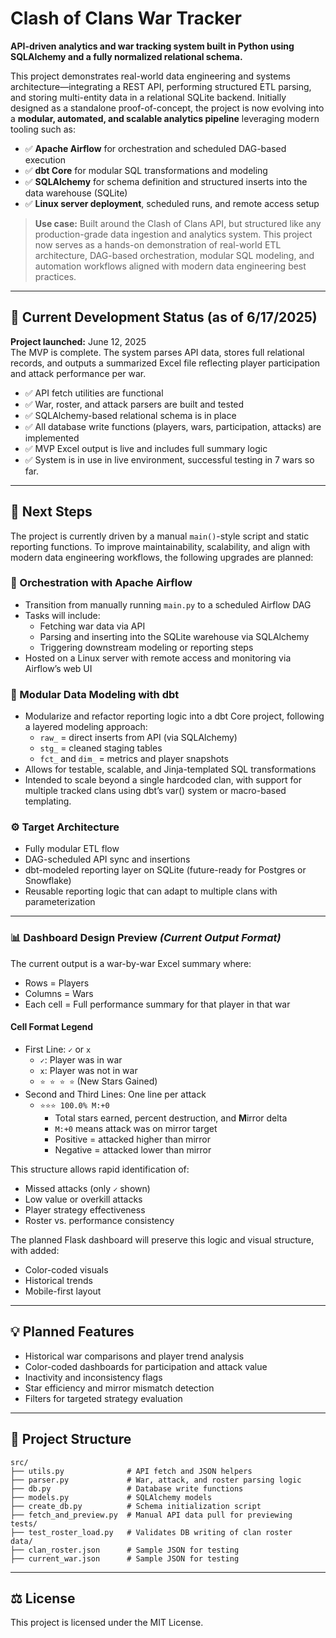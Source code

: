 # Clash of Clans War Tracker

**API-driven analytics and war tracking system built in Python using SQLAlchemy and a fully normalized relational schema.**

This project demonstrates real-world data engineering and systems architecture—integrating a REST API, performing structured ETL parsing, and storing multi-entity data in a relational SQLite backend. Initially designed as a standalone proof-of-concept, the project is now evolving into a **modular, automated, and scalable analytics pipeline** leveraging modern tooling such as:

- ✅ **Apache Airflow** for orchestration and scheduled DAG-based execution
- ✅ **dbt Core** for modular SQL transformations and modeling
- ✅ **SQLAlchemy** for schema definition and structured inserts into the data warehouse (SQLite)
- ✅ **Linux server deployment**, scheduled runs, and remote access setup

> **Use case:** Built around the Clash of Clans API, but structured like any production-grade data ingestion and analytics system. This project now serves as a hands-on demonstration of real-world ETL architecture, DAG-based orchestration, modular SQL modeling, and automation workflows aligned with modern data engineering best practices.


---

## 🔧 Current Development Status (as of 6/17/2025)

**Project launched:** June 12, 2025  
The MVP is complete. The system parses API data, stores full relational records, and outputs a summarized Excel file reflecting player participation and attack performance per war.

- ✅ API fetch utilities are functional  
- ✅ War, roster, and attack parsers are built and tested  
- ✅ SQLAlchemy-based relational schema is in place  
- ✅ All database write functions (players, wars, participation, attacks) are implemented  
- ✅ MVP Excel output is live and includes full summary logic  
- ✅ System is in use in live environment, successful testing in 7 wars so far. 

---

## 🧩 Next Steps

The project is currently driven by a manual `main()`-style script and static reporting functions. To improve maintainability, scalability, and align with modern data engineering workflows, the following upgrades are planned:

### 🔄 Orchestration with Apache Airflow
- Transition from manually running `main.py` to a scheduled Airflow DAG
- Tasks will include:
  - Fetching war data via API
  - Parsing and inserting into the SQLite warehouse via SQLAlchemy
  - Triggering downstream modeling or reporting steps
- Hosted on a Linux server with remote access and monitoring via Airflow’s web UI

### 🧱 Modular Data Modeling with dbt
- Modularize and refactor reporting logic into a dbt Core project, following a layered modeling approach:
  - `raw_` = direct inserts from API (via SQLAlchemy)
  - `stg_` = cleaned staging tables
  - `fct_` and `dim_` = metrics and player snapshots
- Allows for testable, scalable, and Jinja-templated SQL transformations
- Intended to scale beyond a single hardcoded clan, with support for multiple tracked clans using dbt’s var() system or macro-based templating.

### ⚙️ Target Architecture
- Fully modular ETL flow
- DAG-scheduled API sync and insertions
- dbt-modeled reporting layer on SQLite (future-ready for Postgres or Snowflake)
- Reusable reporting logic that can adapt to multiple clans with parameterization

---

### 📊 Dashboard Design Preview *(Current Output Format)*

The current output is a war-by-war Excel summary where:

- Rows = Players  
- Columns = Wars  
- Each cell = Full performance summary for that player in that war

#### Cell Format Legend

- First Line: `✓` or `x`  
  - `✓`: Player was in war  
  - `x`: Player was not in war  
  - `⭐ ⭐ ⭐ ⭐` (New Stars Gained)  
- Second and Third Lines: One line per attack  
  - `⭐⭐⭐ 100.0% M:+0`  
    - Total stars earned, percent destruction, and **M**irror delta  
    - `M:+0` means attack was on mirror target  
    - Positive = attacked higher than mirror  
    - Negative = attacked lower than mirror  

This structure allows rapid identification of:
- Missed attacks (only `✓` shown)
- Low value or overkill attacks
- Player strategy effectiveness
- Roster vs. performance consistency

The planned Flask dashboard will preserve this logic and visual structure, with added:
- Color-coded visuals
- Historical trends
- Mobile-first layout

---

## 💡 Planned Features

- Historical war comparisons and player trend analysis  
- Color-coded dashboards for participation and attack value  
- Inactivity and inconsistency flags  
- Star efficiency and mirror mismatch detection  
- Filters for targeted strategy evaluation

---

## 📁 Project Structure

```
src/
├── utils.py              # API fetch and JSON helpers
├── parser.py             # War, attack, and roster parsing logic
├── db.py                 # Database write functions
├── models.py             # SQLAlchemy models
├── create_db.py          # Schema initialization script
├── fetch_and_preview.py  # Manual API data pull for previewing
tests/
├── test_roster_load.py   # Validates DB writing of clan roster
data/
├── clan_roster.json      # Sample JSON for testing
├── current_war.json      # Sample JSON for testing
```

---

## ⚖️ License

This project is licensed under the MIT License.
